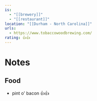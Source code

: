 ```yaml
---
is:
  - "[[brewery]]"
  - "[[restaurant]]"
location: "[[Durham - North Carolina]]"
urls:
  - https://www.tobaccowoodbrewing.com/
rating: 👍👍
---
```

# Notes

## Food
- pint o' bacon 👍👍
